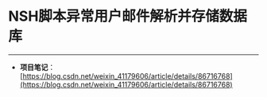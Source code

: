 # NSH脚本异常用户邮件解析并存储数据库
---
- **项目笔记**：[https://blog.csdn.net/weixin_41179606/article/details/86716768](https://blog.csdn.net/weixin_41179606/article/details/86716768)